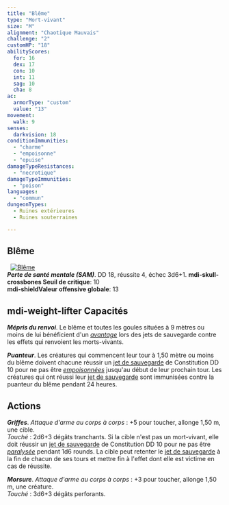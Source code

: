 ```yaml
---
title: "Blême"
type: "Mort-vivant"
size: "M"
alignment: "Chaotique Mauvais"
challenge: "2"
customHP: "18"
abilityScores:
  for: 16
  dex: 17
  con: 10
  int: 11
  sag: 10
  cha: 8
ac:
  armorType: "custom"
  value: "13"
movement:
  walk: 9
senses:
  darkvision: 18
conditionImmunities:
  - "charme"
  - "empoisonne"
  - "epuise"
damageTypeResistances:
  - "necrotique"
damageTypeImmunities:
  - "poison"
languages:
  - "commun"
dungeonTypes:
  - Ruines extérieures
  - Ruines souterraines

---
```

## Blême
&nbsp;
[![Blême](https://www.douaratil.fr/illustrations/mort-vivant/blemem.png)](https://www.douaratil.fr/illustrations/mort-vivant/bleme.jpg)  
_**Perte de santé mentale (SAM)**_. DD 18, réussite 4, échec 3d6+1.
**<v-icon>mdi-skull-crossbones</v-icon> Seuil de critique**: 10        
**<v-icon>mdi-shield</v-icon>Valeur offensive globale**: 13    
## <v-icon>mdi-weight-lifter</v-icon> Capacités
_**Mépris du renvoi**_. Le blême et toutes les goules situées à 9 mètres ou moins de lui bénéficient d'un [_avantage_](/utiliser-les-caracteristiques/#avantage-et-desavantage) lors des jets de sauvegarde contre les effets qui renvoient les morts-vivants.

_**Puanteur**_. Les créatures qui commencent leur tour à 1,50 mètre ou moins du blême doivent chacune réussir un [jet de sauvegarde](/utiliser-les-caracteristiques/#jets-de-sauvegarde) de Constitution DD 10 pour ne pas être [_empoisonnées_](/gerer-la-sante-du-personnage/#empoisonne) jusqu'au début de leur prochain tour. Les créatures qui ont réussi leur [jet de sauvegarde](/utiliser-les-caracteristiques/#jets-de-sauvegarde) sont immunisées contre la puanteur du blême pendant 24 heures.

## Actions
_**Griffes**_. _Attaque d'arme au corps à corps_ : +5 pour toucher, allonge 1,50 m, une cible.  
_Touché_ : 2d6+3 dégâts tranchants. Si la cible n'est pas un mort-vivant, elle doit réussir un [jet de sauvegarde](/utiliser-les-caracteristiques/#jets-de-sauvegarde) de Constitution DD 10 pour ne pas être [_paralysée_](/gerer-la-sante-du-personnage/#paralyse) pendant 1d6 rounds. La cible peut retenter le [jet de sauvegarde](/utiliser-les-caracteristiques/#jets-de-sauvegarde) à la fin de chacun de ses tours et mettre fin à l'effet dont elle est victime en cas de réussite.

_**Morsure**_. _Attaque d'arme au corps à corps_ : +3 pour toucher, allonge 1,50 m, une créature.  
_Touché_ : 3d6+3 dégâts perforants.
